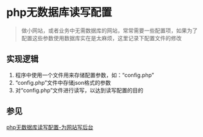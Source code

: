 # php无数据库读写配置
> 做小网站，或者业务中无需数据库的网站，常常需要一些配置项，如果为了配置这些参数使用数据库实在是太麻烦，这里记录下配置文件的修改

## 实现逻辑
1. 程序中使用一个文件用来存储配置参数，如：“config.php”
2. “config.php”文件中存储json格式的参数
3. 对“config.php”文件进行读写，以达到读写配置的目的

## 参见
[php无数据库读写配置-为网站写后台](https://eyunzhu.com/1101.html)
